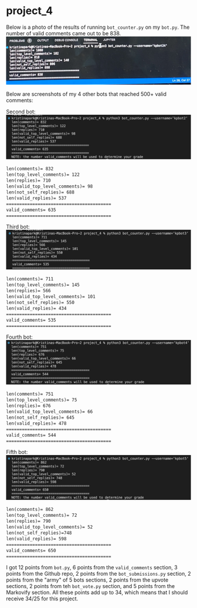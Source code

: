 # project_4


Below is a photo of the results of running `bot_counter.py` on my `bot.py`. The number of valid comments came out to be 838.
![Picture of main bot](bot1.jpg)

Below are screenshots of my 4 other bots that reached 500+ valid comments:

Second bot: 
![Picture of second bot](kpbot2.png)

```
len(comments)= 832
len(top_level_comments)= 122
len(replies)= 710
len(valid_top_level_comments)= 98
len(not_self_replies)= 688
len(valid_replies)= 537
========================================
valid_comments= 635
========================================
```

Third bot:
![Picture of third bot](kpbot3.png)
```
len(comments)= 711
len(top_level_comments)= 145
len(replies)= 566
len(valid_top_level_comments)= 101
len(not_self_replies)= 550
len(valid_replies)= 434
========================================
valid_comments= 535
========================================
```

Fourth bot:
![Picture of fourth bot](kpbot4.png)
```
len(comments)= 751
len(top_level_comments)= 75
len(replies)= 676
len(valid_top_level_comments)= 66
len(not_self_replies)= 645
len(valid_replies)= 478
========================================
valid_comments= 544
========================================
```

Fifth bot:
![Picture of fifth bot](kpbot5.png)
```
len(comments)= 862
len(top_level_comments)= 72
len(replies)= 790
len(valid_top_level_comments)= 52
len(not_self_replies)=748
len(valid_replies)= 598
========================================
valid_comments= 650
========================================
```

I got 12 points from `bot.py`, 6 points from the `valid_comments` section, 3 points from the Github repo, 2 points from the `bot_submissions.py` section, 2 points from the "army" of 5 bots sections, 2 points from the upvote sections, 2 points from teh `bot_vote.py` section, and 5 points from the Markovify section. 
All these points add up to 34, which means that I should receive 34/25 for this project.
